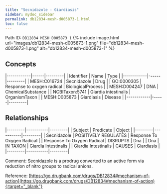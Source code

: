 ```yaml
---
title: "Secnidazole - Giardiasis"
sidebar: mydoc_sidebar
permalink: db12834-mesh-d005873-1.html
toc: false 
---
```



Path ID: `DB12834_MESH_D005873_1`
{% include image.html url="images/db12834-mesh-d005873-1.png" file="db12834-mesh-d005873-1.png" alt="db12834-mesh-d005873-1" %}

## Concepts

|------------|------|---------|
| Identifier | Name | Type    |
|------------|------|---------|
| MESH:C016724 | Secnidazole | Drug |
| GO:0000305 | Response to oxygen radical | BiologicalProcess |
| MESH:D004247 | DNA | ChemicalSubstance |
| NCBITaxon:5741 | Giardia intestinalis | OrganismTaxon |
| MESH:D005873 | Giardiasis | Disease |
|------------|------|---------|

## Relationships

|---------|-----------|---------|
| Subject | Predicate | Object  |
|---------|-----------|---------|
| Secnidazole | POSITIVELY REGULATES | Response To Oxygen Radical |
| Response To Oxygen Radical | DISRUPTS | Dna |
| Dna | IN TAXON | Giardia Intestinalis |
| Giardia Intestinalis | CAUSES | Giardiasis |
|---------|-----------|---------|

Comment: Secnidazole is a prodrug  converted to an active form via reduction of nitro groups to radical anions.

Reference: [https://go.drugbank.com/drugs/DB12834#mechanism-of-action](https://go.drugbank.com/drugs/DB12834#mechanism-of-action){:target="_blank"}